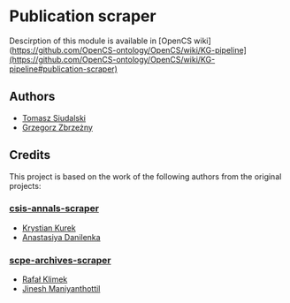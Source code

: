 # Publication scraper
Descirption of this module is available in [OpenCS wiki](https://github.com/OpenCS-ontology/OpenCS/wiki/KG-pipeline](https://github.com/OpenCS-ontology/OpenCS/wiki/KG-pipeline#publication-scraper)

## Authors

- [Tomasz Siudalski](https://github.com/tsiudalski)
- [Grzegorz Zbrzeżny](https://github.com/grzegorzZ1)

## Credits

This project is based on the work of the following authors from the original projects:

### [csis-annals-scraper](https://github.com/OpenCS-ontology/csis-annals-scraper)

- [Krystian Kurek](https://github.com/KrystianKurek)
- [Anastasiya Danilenka](https://github.com/adanilenka)

### [scpe-archives-scraper](https://github.com/OpenCS-ontology/scpe-archives-scraper)

- [Rafał Klimek](https://github.com/rklimek123)
- [Jinesh Maniyanthottil](https://github.com/jineshmotp)
